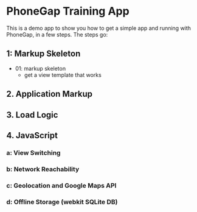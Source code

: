 # PhoneGap Training App

This is a demo app to show you how to get a simple app and running with PhoneGap, in a few steps.  The steps go:

## 1: Markup Skeleton
  * 01: markup skeleton
    * get a view template that works
    
## 2. Application Markup


## 3. Load Logic


## 4. JavaScript

### a: View Switching


### b: Network Reachability


### c: Geolocation and Google Maps API


### d: Offline Storage (webkit SQLite DB)
